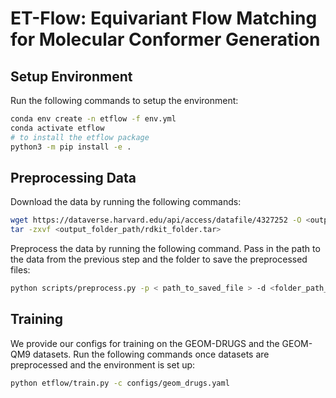 # ET-Flow: Equivariant Flow Matching for Molecular Conformer Generation


## Setup Environment
Run the following commands to setup the environment:
```bash
conda env create -n etflow -f env.yml
conda activate etflow
# to install the etflow package
python3 -m pip install -e .
```

## Preprocessing Data
Download the data by running the following commands:
```bash
wget https://dataverse.harvard.edu/api/access/datafile/4327252 -O <output_folder_path/rdkit_folder.tar>
tar -zxvf <output_folder_path/rdkit_folder.tar>
```

Preprocess the data by running the following command. Pass in the path to the data from the previous step and the folder to save the preprocessed files:
```bash
python scripts/preprocess.py -p < path_to_saved_file > -d <folder_path_to_save_outputs>
```

## Training 
We provide our configs for training on the GEOM-DRUGS and the GEOM-QM9 datasets. Run the following commands once datasets are preprocessed and the environment is set up:

```bash
python etflow/train.py -c configs/geom_drugs.yaml
```

